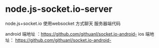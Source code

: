 # node.js-socket.io-server
node.js+socket.io 使用websocket 方式聊天 服务器端代码

android 端地址 ：https://github.com/githuanl/socket.io-android-
ios 端地址： https://github.com/githuanl/socket.io-android-

